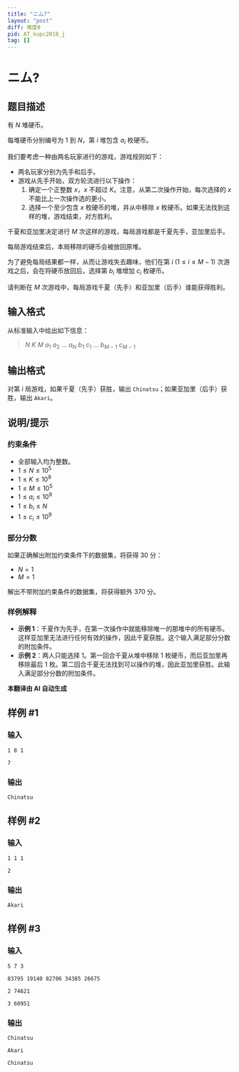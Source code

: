 ```yaml
---
title: "ニム?"
layout: "post"
diff: 难度0
pid: AT_kupc2018_j
tag: []
---
```


# ニム?

## 题目描述

有 $N$ 堆硬币。

每堆硬币分别编号为 $1$ 到 $N$，第 $i$ 堆包含 $a_i$ 枚硬币。

我们要考虑一种由两名玩家进行的游戏，游戏规则如下：

- 两名玩家分别为先手和后手。
- 游戏从先手开始，双方轮流进行以下操作：
  1. 确定一个正整数 $x$，$x$ 不超过 $K$。注意，从第二次操作开始，每次选择的 $x$ 不能比上一次操作选的更小。
  2. 选择一个至少包含 $x$ 枚硬币的堆，并从中移除 $x$ 枚硬币。如果无法找到这样的堆，游戏结束，对方胜利。

千夏和亚加里决定进行 $M$ 次这样的游戏，每局游戏都是千夏先手，亚加里后手。

每局游戏结束后，本局移除的硬币会被放回原堆。

为了避免每局结果都一样，从而让游戏失去趣味，他们在第 $i$ $(1 \leq i \leq M - 1)$ 次游戏之后，会在将硬币放回后，选择第 $b_i$ 堆增加 $c_i$ 枚硬币。

请判断在 $M$ 次游戏中，每局游戏千夏（先手）和亚加里（后手）谁能获得胜利。

## 输入格式

从标准输入中给出如下信息：

> $N$ $K$ $M$ $a_1$ $a_2$ $\ldots$ $a_N$ $b_1$ $c_1$ $\ldots$ $b_{M-1}$ $c_{M-1}$

## 输出格式

对第 $i$ 局游戏，如果千夏（先手）获胜，输出 `Chinatsu`；如果亚加里（后手）获胜，输出 `Akari`。

## 说明/提示

### 约束条件

- 全部输入均为整数。
- $1 \leq N \leq 10^5$
- $1 \leq K \leq 10^9$
- $1 \leq M \leq 10^5$
- $1 \leq a_i \leq 10^9$
- $1 \leq b_i \leq N$
- $1 \leq c_i \leq 10^9$

### 部分分数

如果正确解出附加约束条件下的数据集，将获得 $30$ 分：

- $N = 1$
- $M = 1$

解出不带附加约束条件的数据集，将获得额外 $370$ 分。

### 样例解释

- **示例 1**：千夏作为先手，在第一次操作中就能移除唯一的那堆中的所有硬币。这样亚加里无法进行任何有效的操作，因此千夏获胜。这个输入满足部分分数的附加条件。
- **示例 2**：两人只能选择 $1$。第一回合千夏从堆中移除 $1$ 枚硬币，而后亚加里再移除最后 $1$ 枚。第二回合千夏无法找到可以操作的堆，因此亚加里获胜。此输入满足部分分数的附加条件。

 **本翻译由 AI 自动生成**

## 样例 #1

### 输入

```
1 8 1
7
```

### 输出

```
Chinatsu
```

## 样例 #2

### 输入

```
1 1 1
2
```

### 输出

```
Akari
```

## 样例 #3

### 输入

```
5 7 3
83795 19140 82706 34385 26675
2 74621
3 60951
```

### 输出

```
Chinatsu
Akari
Chinatsu
```

